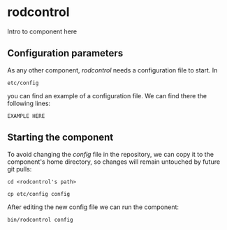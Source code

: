 # rodcontrol
Intro to component here


## Configuration parameters
As any other component, *rodcontrol* needs a configuration file to start. In
```
etc/config
```
you can find an example of a configuration file. We can find there the following lines:
```
EXAMPLE HERE
```

## Starting the component
To avoid changing the *config* file in the repository, we can copy it to the component's home directory, so changes will remain untouched by future git pulls:

```
cd <rodcontrol's path> 
```
```
cp etc/config config
```

After editing the new config file we can run the component:

```
bin/rodcontrol config
```
